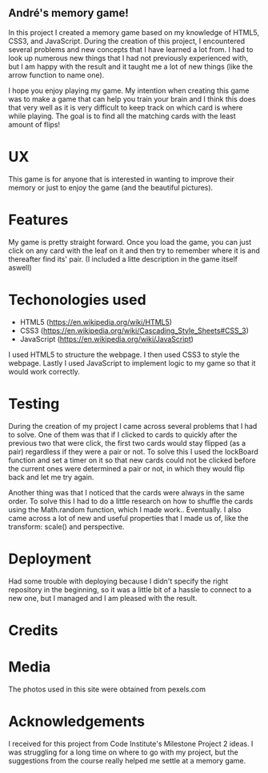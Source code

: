 ## André's memory game!
In this project I created a memory game based on my knowledge of HTML5, CSS3, and JavaScript.
During the creation of this project, I encountered several problems and new concepts that I have learned a lot from.
I had to look up numerous new things that I had not previously experienced with, but I am happy with the result and it taught me a lot of new things (like the arrow function to name one).

I hope you enjoy playing my game. My intention when creating this game was to make a game that can help you train your brain and I think this does that very well as it is very difficult to keep track on which card is where while playing.
The goal is to find all the matching cards with the least amount of flips!

# UX

This game is for anyone that is interested in wanting to improve their memory or just to enjoy the game (and the beautiful pictures).

# Features

My game is pretty straight forward. Once you load the game, you can just click on any card with the leaf on it and then
try to remember where it is and thereafter find its' pair. (I included a litte description in the game itself aswell)

# Techonologies used
- HTML5 (https://en.wikipedia.org/wiki/HTML5)
- CSS3 (https://en.wikipedia.org/wiki/Cascading_Style_Sheets#CSS_3)
- JavaScript (https://en.wikipedia.org/wiki/JavaScript)

I used HTML5 to structure the webpage.
I then used CSS3 to style the webpage.
Lastly I used JavaScript to implement logic to my game so that it would work correctly.

# Testing

During the creation of my project I came across several problems that I had to solve. 
One of them was that if I clicked to cards to quickly after the previous two that were click, the first two cards
would stay flipped (as a pair) regardless if they were a pair or not. To solve this I used the lockBoard function and set a timer on it
so that new cards could not be clicked before the current ones were determined a pair or not, in which they would flip back and let me try again.

Another thing was that I noticed that the cards were always in the same order. To solve this I had to do a little research on how to
shuffle the cards using the Math.random function, which I made work.. Eventually.
I also came across a lot of new and useful properties that I made us of, like the transform: scale() and perspective.

# Deployment
Had some trouble with deploying because I didn't specify the right repository in the beginning, so it 
was a little bit of a hassle to connect to a new one, but I managed and I am pleased with the result.

# Credits

# Media
The photos used in this site were obtained from pexels.com

# Acknowledgements
I received for this project from Code Institute's Milestone Project 2 ideas. I was struggling for a long time on
where to go with my project, but the suggestions from the course really helped me settle at a memory game.